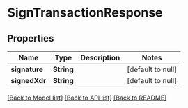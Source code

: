 # SignTransactionResponse

## Properties

| Name          | Type       | Description | Notes             |
| ------------- | ---------- | ----------- | ----------------- |
| **signature** | **String** |             | [default to null] |
| **signedXdr** | **String** |             | [default to null] |

[[Back to Model list]](../README.md#documentation-for-models) [[Back to API list]](../README.md#documentation-for-api-endpoints) [[Back to README]](../README.md)
